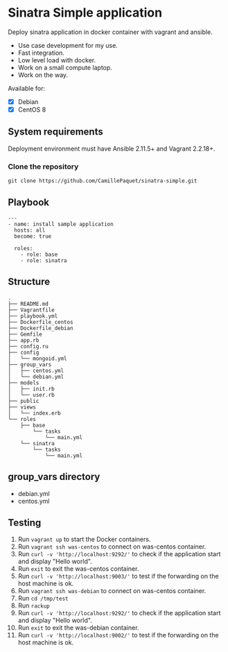 # Sinatra Simple application
Deploy sinatra application in docker container with vagrant and ansible.

- Use case development for my use.
- Fast integration.
- Low level load with docker.
- Work on a small compute laptop.
- Work on the way.

Available for:

- [X] Debian
- [X] CentOS 8

## System requirements

Deployment environment must have Ansible 2.11.5+ and Vagrant 2.2.18+.

### Clone the repository

    git clone https://github.com/CamillePaquet/sinatra-simple.git

## Playbook


    ---
    - name: install sample application
      hosts: all
      become: true

      roles:
        - role: base
        - role: sinatra

## Structure

```
.
├── README.md
├── Vagrantfile
├── playbook.yml
├── Dockerfile_centos
├── Dockerfile_debian
├── Gemfile
├── app.rb
├── config.ru
├── config
│   └── mongoid.yml
├── group_vars
│   ├── centos.yml
│   └── debian.yml
├── models
│   ├── init.rb
│   └── user.rb
├── public
├── views
│   └── index.erb
└── roles
    ├── base
        └── tasks
            └── main.yml
    └── sinatra
        └── tasks
            └── main.yml
```

## group_vars directory

- debian.yml
- centos.yml

## Testing

1. Run `vagrant up` to start the Docker containers.  
2. Run `vagrant ssh was-centos` to connect on was-centos container.  
3. Run `curl -v 'http://localhost:9292/'` to check if the application start and display "Hello world".
4. Run `exit` to exit the was-centos container.
5. Run `curl -v 'http://localhost:9003/'` to test if the forwarding on the host machine is ok.
6. Run `vagrant ssh was-debian` to connect on was-centos container.
7. Run `cd /tmp/test`
8. Run `rackup`
9. Run `curl -v 'http://localhost:9292/'` to check if the application start and display "Hello world".
10. Run `exit` to exit the was-debian container.
11. Run `curl -v 'http://localhost:9002/'` to test if the forwarding on the host machine is ok.
